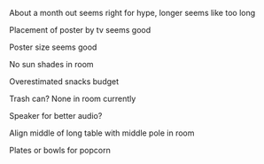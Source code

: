 About a month out seems right for hype, longer seems like too long 

Placement of poster by tv seems good

Poster size seems good 

No sun shades in room

Overestimated snacks budget 

Trash can? None in room currently 

Speaker for better audio?

Align middle of long table with middle pole in room

Plates or bowls for popcorn 